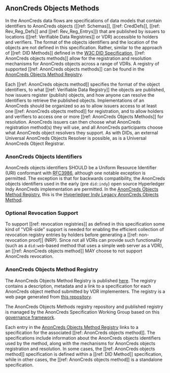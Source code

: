 ## AnonCreds Objects Methods

In the AnonCreds data flows are specifications of data models that contain
identifiers to AnonCreds objects ([[ref: Schemas]], [[ref: CredDefs]], [[ref:
Rev_Reg_Defs]] and [[ref: Rev_Reg_Entrys]]) that are published by issuers to
locations ([[ref: Verifiable Data Registries]] or VDR) accessible to holders and
verifiers. The format of the objects identifiers and the location of the objects
are not defined in this specification. Rather, similar to the approach of [[ref:
DID Methods]] defined in the [W3C DID
Specification](https://www.w3.org/TR/did-core/), [[ref: AnonCreds objects
methods]] allow for the registration and resolution mechanisms for AnonCreds
objects across a range of VDRs. A registry of supported [[ref: AnonCreds objects
methods]] can be found in the [AnonCreds Objects Method
Registry](#anoncreds-objects-method-registry).

Each [[ref: AnonCreds objects method]] specifies the format of the object
identifiers, to what [[ref: Verifiable Data Registry]] the objects are
published, how issuers register (publish) objects, and how anyone can resolve
the identifiers to retrieve the published objects. Implementations of an
AnonCreds should be organized so as to allow issuers access to at least one
[[ref: AnonCreds objects method]] for registration, and to allow holders and
verifiers to access one or more [[ref: AnonCreds Objects Methods]] for
resolution. AnonCreds issuers can then choose what AnonCreds registration
method(s) they will use, and all AnonCreds participants choose what AnonCreds
object resolvers they support. As with DIDs, an external Universal AnonCreds
Objects Resolver is possible, as is a Universal AnonCreds Object Registrar.

### AnonCreds Objects Identifiers

AnonCreds objects identifiers SHOULD be a Uniform Resource Identifier (URI)
conformant with [RFC3986](https://www.w3.org/TR/did-core/#bib-rfc3986), although
one notable exception is permitted. The exception is that for backwards
compatibility, the AnonCreds objects identifiers used in the early (pre
`did:indy`) open source Hyperledger Indy AnonCreds implementation are permitted.
In the [AnonCreds Objects Method Registry](#anoncreds-objects-method-registry),
this is the [Hyperledger Indy Legacy AnonCreds Objects Method](https://anoncreds-wg.github.io/anoncreds-objects-methods-registry/#hyperledger-indy-legacy-anoncreds-objects-method).

### Optional Revocation Support

To support [[ref: revocation registries]] as defined in this specification some
kind of "VDR-side" support is needed for enabling the efficient collection of
revocation registry entries by holders before generating a [[ref: non-revocation
proof]] (NRP). Since not all VDRs can provide such functionality (such as a
`did:web`-based method that uses a simple web server as a VDR), an [[ref:
AnonCreds objects method]] MAY choose to not support AnonCreds revocation.

### AnonCreds Objects Method Registry

The AnonCreds Objects Method Registry is published
[here](https://anoncreds-wg.github.io/anoncreds-objects-methods-registry/). The
registry contains a description, metadata and a link to a specification for each
AnonCreds object method submitted by VDR implementers. The registry is a web page
generated from [this
repository](https://github.com/AnonCreds-WG/anoncreds-objects-methods-registry).

The AnonCreds Objects Methods registry repository and published registry is
managed by the AnonCreds Specification Working Group based on this [governance
framework](https://anoncreds-wg.github.io/anoncreds-objects-methods-registry/#governance).

Each entry in the [AnonCreds Objects Method
Registry](https://anoncreds-wg.github.io/anoncreds-objects-methods-registry/)
links to a specification for the associated [[ref: AnonCreds objects method]].
The specifications include information about the AnonCreds objects identifiers
used by the method, along with the mechanisms for AnonCreds objects registration
and resolution. In some cases, the [[ref: AnonCreds objects method]]
specification is defined within a [[ref: DID Method]] specification, while in
other cases, the [[ref: AnonCreds objects method]] is a standalone
specification.
